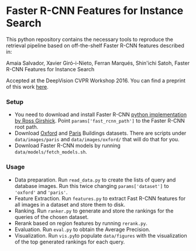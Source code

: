 # Faster R-CNN Features for Instance Search

This python repository contains the necessary tools to reproduce the retrieval pipeline based on off-the-shelf Faster R-CNN features described in:

Amaia Salvador, Xavier Giró-i-Nieto, Ferran Marqués, Shin'ichi Satoh, Faster R-CNN Features for Instance Search

Accepted at the DeepVision CVPR Workshop 2016. You can find a preprint of this work [here](http://arxiv.org/abs/1604.08893).

### Setup

- You need to download and install Faster R-CNN [python implementation by Ross Girshick](https://github.com/rbgirshick/py-faster-rcnn). Point ```params['fast_rcnn_path']``` to the Faster R-CNN root path.
- Download [Oxford](http://www.robots.ox.ac.uk/~vgg/data/oxbuildings/) and [Paris](http://www.robots.ox.ac.uk/~vgg/data/parisbuildings/) Buildings datasets. There are scripts under ```data/images/paris``` and ```data/images/oxford/``` that will do that for you.
- Download Faster R-CNN models by running ```data/models/fetch_models.sh```.

### Usage

- Data preparation. Run ```read_data.py``` to create the lists of query and database images. Run this twice changing ```params['dataset']``` to ```'oxford'``` and ```'paris'```.
- Feature Extraction. Run ```features.py``` to extract Fast R-CNN features for all images in a dataset and store them to disk.
- Ranking. Run ```ranker.py``` to generate and store the rankings for the queries of the chosen dataset.
- Rerank based on region features by running ```rerank.py```.
- Evaluation. Run ```eval.py``` to obtain the Average Precision.
- Visualization. Run ```vis.py```to populate ```data/figures``` with the visualization of the top generated rankings for each query.
